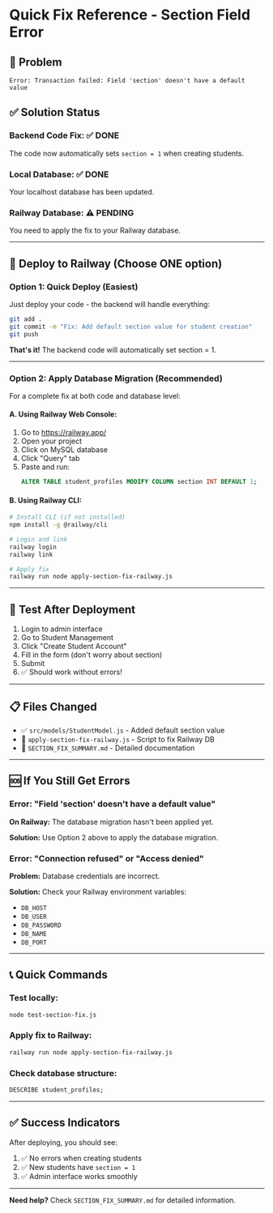 # Quick Fix Reference - Section Field Error

## 🎯 Problem
```
Error: Transaction failed: Field 'section' doesn't have a default value
```

## ✅ Solution Status

### Backend Code Fix: ✅ DONE
The code now automatically sets `section = 1` when creating students.

### Local Database: ✅ DONE
Your localhost database has been updated.

### Railway Database: ⚠️ PENDING
You need to apply the fix to your Railway database.

---

## 🚀 Deploy to Railway (Choose ONE option)

### Option 1: Quick Deploy (Easiest)

Just deploy your code - the backend will handle everything:

```bash
git add .
git commit -m "Fix: Add default section value for student creation"
git push
```

**That's it!** The backend code will automatically set section = 1.

---

### Option 2: Apply Database Migration (Recommended)

For a complete fix at both code and database level:

#### A. Using Railway Web Console:

1. Go to https://railway.app/
2. Open your project
3. Click on MySQL database
4. Click "Query" tab
5. Paste and run:
   ```sql
   ALTER TABLE student_profiles MODIFY COLUMN section INT DEFAULT 1;
   ```

#### B. Using Railway CLI:

```bash
# Install CLI (if not installed)
npm install -g @railway/cli

# Login and link
railway login
railway link

# Apply fix
railway run node apply-section-fix-railway.js
```

---

## 🧪 Test After Deployment

1. Login to admin interface
2. Go to Student Management
3. Click "Create Student Account"
4. Fill in the form (don't worry about section)
5. Submit
6. ✅ Should work without errors!

---

## 📋 Files Changed

- ✅ `src/models/StudentModel.js` - Added default section value
- 📄 `apply-section-fix-railway.js` - Script to fix Railway DB
- 📄 `SECTION_FIX_SUMMARY.md` - Detailed documentation

---

## 🆘 If You Still Get Errors

### Error: "Field 'section' doesn't have a default value"

**On Railway:** The database migration hasn't been applied yet.

**Solution:** Use Option 2 above to apply the database migration.

### Error: "Connection refused" or "Access denied"

**Problem:** Database credentials are incorrect.

**Solution:** Check your Railway environment variables:
- `DB_HOST`
- `DB_USER`
- `DB_PASSWORD`
- `DB_NAME`
- `DB_PORT`

---

## 📞 Quick Commands

### Test locally:
```bash
node test-section-fix.js
```

### Apply fix to Railway:
```bash
railway run node apply-section-fix-railway.js
```

### Check database structure:
```sql
DESCRIBE student_profiles;
```

---

## ✅ Success Indicators

After deploying, you should see:

1. ✅ No errors when creating students
2. ✅ New students have `section = 1`
3. ✅ Admin interface works smoothly

---

**Need help?** Check `SECTION_FIX_SUMMARY.md` for detailed information.

